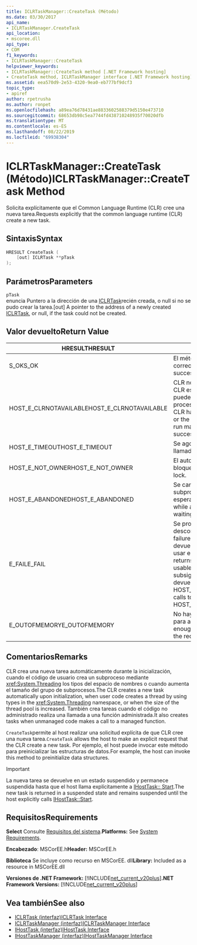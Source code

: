 ```yaml
---
title: ICLRTaskManager::CreateTask (Método)
ms.date: 03/30/2017
api_name:
- ICLRTaskManager.CreateTask
api_location:
- mscoree.dll
api_type:
- COM
f1_keywords:
- ICLRTaskManager::CreateTask
helpviewer_keywords:
- ICLRTaskManager::CreateTask method [.NET Framework hosting]
- CreateTask method, ICLRTaskManager interface [.NET Framework hosting]
ms.assetid: eea570d9-2e53-4320-9ea0-eb777bf9dcf3
topic_type:
- apiref
author: rpetrusha
ms.author: ronpet
ms.openlocfilehash: a89ea76d78431ae8833602588379d5150e473710
ms.sourcegitcommit: 68653db98c5ea7744fd438710248935f70020dfb
ms.translationtype: MT
ms.contentlocale: es-ES
ms.lasthandoff: 08/22/2019
ms.locfileid: "69938304"
---
```

# <a name="iclrtaskmanagercreatetask-method"></a><span data-ttu-id="ee90a-102">ICLRTaskManager::CreateTask (Método)</span><span class="sxs-lookup"><span data-stu-id="ee90a-102">ICLRTaskManager::CreateTask Method</span></span>
<span data-ttu-id="ee90a-103">Solicita explícitamente que el Common Language Runtime (CLR) cree una nueva tarea.</span><span class="sxs-lookup"><span data-stu-id="ee90a-103">Requests explicitly that the common language runtime (CLR) create a new task.</span></span>  
  
## <a name="syntax"></a><span data-ttu-id="ee90a-104">Sintaxis</span><span class="sxs-lookup"><span data-stu-id="ee90a-104">Syntax</span></span>  
  
```cpp  
HRESULT CreateTask (  
    [out] ICLRTask **pTask  
);  
```  
  
## <a name="parameters"></a><span data-ttu-id="ee90a-105">Parámetros</span><span class="sxs-lookup"><span data-stu-id="ee90a-105">Parameters</span></span>  
 `pTask`  
 <span data-ttu-id="ee90a-106">enuncia Puntero a la dirección de una [ICLRTask](../../../../docs/framework/unmanaged-api/hosting/iclrtask-interface.md)recién creada, o null si no se pudo crear la tarea.</span><span class="sxs-lookup"><span data-stu-id="ee90a-106">[out] A pointer to the address of a newly created [ICLRTask](../../../../docs/framework/unmanaged-api/hosting/iclrtask-interface.md), or null, if the task could not be created.</span></span>  
  
## <a name="return-value"></a><span data-ttu-id="ee90a-107">Valor devuelto</span><span class="sxs-lookup"><span data-stu-id="ee90a-107">Return Value</span></span>  
  
|<span data-ttu-id="ee90a-108">HRESULT</span><span class="sxs-lookup"><span data-stu-id="ee90a-108">HRESULT</span></span>|<span data-ttu-id="ee90a-109">DESCRIPCIÓN</span><span class="sxs-lookup"><span data-stu-id="ee90a-109">Description</span></span>|  
|-------------|-----------------|  
|<span data-ttu-id="ee90a-110">S_OK</span><span class="sxs-lookup"><span data-stu-id="ee90a-110">S_OK</span></span>|<span data-ttu-id="ee90a-111">El método se devolvió correctamente.</span><span class="sxs-lookup"><span data-stu-id="ee90a-111">The method returned successfully.</span></span>|  
|<span data-ttu-id="ee90a-112">HOST_E_CLRNOTAVAILABLE</span><span class="sxs-lookup"><span data-stu-id="ee90a-112">HOST_E_CLRNOTAVAILABLE</span></span>|<span data-ttu-id="ee90a-113">CLR no se ha cargado en un proceso o CLR está en un estado en el que no puede ejecutar código administrado ni procesar la llamada correctamente.</span><span class="sxs-lookup"><span data-stu-id="ee90a-113">The CLR has not been loaded into a process, or the CLR is in a state in which it cannot run managed code or process the call successfully.</span></span>|  
|<span data-ttu-id="ee90a-114">HOST_E_TIMEOUT</span><span class="sxs-lookup"><span data-stu-id="ee90a-114">HOST_E_TIMEOUT</span></span>|<span data-ttu-id="ee90a-115">Se agotó el tiempo de espera de la llamada.</span><span class="sxs-lookup"><span data-stu-id="ee90a-115">The call timed out.</span></span>|  
|<span data-ttu-id="ee90a-116">HOST_E_NOT_OWNER</span><span class="sxs-lookup"><span data-stu-id="ee90a-116">HOST_E_NOT_OWNER</span></span>|<span data-ttu-id="ee90a-117">El autor de la llamada no posee el bloqueo.</span><span class="sxs-lookup"><span data-stu-id="ee90a-117">The caller does not own the lock.</span></span>|  
|<span data-ttu-id="ee90a-118">HOST_E_ABANDONED</span><span class="sxs-lookup"><span data-stu-id="ee90a-118">HOST_E_ABANDONED</span></span>|<span data-ttu-id="ee90a-119">Se canceló un evento mientras un subproceso o fibra bloqueados estaba esperando en él.</span><span class="sxs-lookup"><span data-stu-id="ee90a-119">An event was canceled while a blocked thread or fiber was waiting on it.</span></span>|  
|<span data-ttu-id="ee90a-120">E_FAIL</span><span class="sxs-lookup"><span data-stu-id="ee90a-120">E_FAIL</span></span>|<span data-ttu-id="ee90a-121">Se produjo un error grave desconocido.</span><span class="sxs-lookup"><span data-stu-id="ee90a-121">An unknown catastrophic failure occurred.</span></span> <span data-ttu-id="ee90a-122">Cuando un método devuelve E_FAIL, el CLR ya no se puede usar en el proceso.</span><span class="sxs-lookup"><span data-stu-id="ee90a-122">When a method returns E_FAIL, the CLR is no longer usable within the process.</span></span> <span data-ttu-id="ee90a-123">Las llamadas subsiguientes a métodos de hospedaje devuelven HOST_E_CLRNOTAVAILABLE.</span><span class="sxs-lookup"><span data-stu-id="ee90a-123">Subsequent calls to hosting methods return HOST_E_CLRNOTAVAILABLE.</span></span>|  
|<span data-ttu-id="ee90a-124">E_OUTOFMEMORY</span><span class="sxs-lookup"><span data-stu-id="ee90a-124">E_OUTOFMEMORY</span></span>|<span data-ttu-id="ee90a-125">No hay suficiente memoria disponible para asignar el recurso solicitado.</span><span class="sxs-lookup"><span data-stu-id="ee90a-125">Not enough memory is available to allocate the requested resource.</span></span>|  
  
## <a name="remarks"></a><span data-ttu-id="ee90a-126">Comentarios</span><span class="sxs-lookup"><span data-stu-id="ee90a-126">Remarks</span></span>  
 <span data-ttu-id="ee90a-127">CLR crea una nueva tarea automáticamente durante la inicialización, cuando el código de usuario crea un subproceso mediante <xref:System.Threading> los tipos del espacio de nombres o cuando aumenta el tamaño del grupo de subprocesos.</span><span class="sxs-lookup"><span data-stu-id="ee90a-127">The CLR creates a new task automatically upon initialization, when user code creates a thread by using types in the <xref:System.Threading> namespace, or when the size of the thread pool is increased.</span></span> <span data-ttu-id="ee90a-128">También crea tareas cuando el código no administrado realiza una llamada a una función administrada.</span><span class="sxs-lookup"><span data-stu-id="ee90a-128">It also creates tasks when unmanaged code makes a call to a managed function.</span></span>  
  
 <span data-ttu-id="ee90a-129">`CreateTask`permite al host realizar una solicitud explícita de que CLR cree una nueva tarea.</span><span class="sxs-lookup"><span data-stu-id="ee90a-129">`CreateTask` allows the host to make an explicit request that the CLR create a new task.</span></span> <span data-ttu-id="ee90a-130">Por ejemplo, el host puede invocar este método para preinicializar las estructuras de datos.</span><span class="sxs-lookup"><span data-stu-id="ee90a-130">For example, the host can invoke this method to preinitialize data structures.</span></span>  
  
> [!IMPORTANT]
> <span data-ttu-id="ee90a-131">La nueva tarea se devuelve en un estado suspendido y permanece suspendida hasta que el host llama explícitamente a [IHostTask:: Start](../../../../docs/framework/unmanaged-api/hosting/ihosttask-start-method.md).</span><span class="sxs-lookup"><span data-stu-id="ee90a-131">The new task is returned in a suspended state and remains suspended until the host explicitly calls [IHostTask::Start](../../../../docs/framework/unmanaged-api/hosting/ihosttask-start-method.md).</span></span>  
  
## <a name="requirements"></a><span data-ttu-id="ee90a-132">Requisitos</span><span class="sxs-lookup"><span data-stu-id="ee90a-132">Requirements</span></span>  
 <span data-ttu-id="ee90a-133">**Select** Consulte [Requisitos del sistema](../../../../docs/framework/get-started/system-requirements.md).</span><span class="sxs-lookup"><span data-stu-id="ee90a-133">**Platforms:** See [System Requirements](../../../../docs/framework/get-started/system-requirements.md).</span></span>  
  
 <span data-ttu-id="ee90a-134">**Encabezado**: MSCorEE.h</span><span class="sxs-lookup"><span data-stu-id="ee90a-134">**Header:** MSCorEE.h</span></span>  
  
 <span data-ttu-id="ee90a-135">**Biblioteca** Se incluye como recurso en MSCorEE. dll</span><span class="sxs-lookup"><span data-stu-id="ee90a-135">**Library:** Included as a resource in MSCorEE.dll</span></span>  
  
 <span data-ttu-id="ee90a-136">**Versiones de .NET Framework:** [!INCLUDE[net_current_v20plus](../../../../includes/net-current-v20plus-md.md)]</span><span class="sxs-lookup"><span data-stu-id="ee90a-136">**.NET Framework Versions:** [!INCLUDE[net_current_v20plus](../../../../includes/net-current-v20plus-md.md)]</span></span>  
  
## <a name="see-also"></a><span data-ttu-id="ee90a-137">Vea también</span><span class="sxs-lookup"><span data-stu-id="ee90a-137">See also</span></span>

- [<span data-ttu-id="ee90a-138">ICLRTask (interfaz)</span><span class="sxs-lookup"><span data-stu-id="ee90a-138">ICLRTask Interface</span></span>](../../../../docs/framework/unmanaged-api/hosting/iclrtask-interface.md)
- [<span data-ttu-id="ee90a-139">ICLRTaskManager (interfaz)</span><span class="sxs-lookup"><span data-stu-id="ee90a-139">ICLRTaskManager Interface</span></span>](../../../../docs/framework/unmanaged-api/hosting/iclrtaskmanager-interface.md)
- [<span data-ttu-id="ee90a-140">IHostTask (interfaz)</span><span class="sxs-lookup"><span data-stu-id="ee90a-140">IHostTask Interface</span></span>](../../../../docs/framework/unmanaged-api/hosting/ihosttask-interface.md)
- [<span data-ttu-id="ee90a-141">IHostTaskManager (interfaz)</span><span class="sxs-lookup"><span data-stu-id="ee90a-141">IHostTaskManager Interface</span></span>](../../../../docs/framework/unmanaged-api/hosting/ihosttaskmanager-interface.md)
